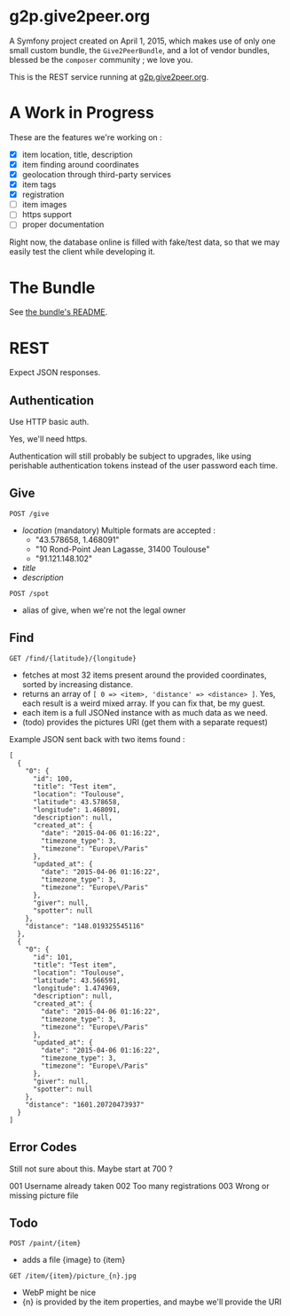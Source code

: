 g2p.give2peer.org
=================

A Symfony project created on April 1, 2015, which makes use of only one small
custom bundle, the `Give2PeerBundle`, and a lot of vendor bundles, blessed be
the `composer` community ; we love you.

This is the REST service running at [g2p.give2peer.org](http://g2p.give2peer.org).

A Work in Progress
==================

These are the features we're working on :

- [X] item location, title, description
- [X] item finding around coordinates
- [X] geolocation through third-party services
- [X] item tags
- [X] registration
- [ ] item images
- [ ] https support
- [ ] proper documentation

Right now, the database online is filled with fake/test data, so that we may
easily test the client while developing it.


The Bundle
==========

See [the bundle's README](src/Give2Peer/Give2PeerBundle/README.md).


REST
====

Expect JSON responses.

Authentication
--------------

Use HTTP basic auth.

Yes, we'll need https.

Authentication will still probably be subject to upgrades, like using perishable
authentication tokens instead of the user password each time.


Give
----

`POST /give`
  - *location* (mandatory)
    Multiple formats are accepted :
      - "43.578658, 1.468091"
      - "10 Rond-Point Jean Lagasse, 31400 Toulouse"
      - "91.121.148.102"
  - *title*
  - *description*

`POST /spot`
  - alias of give, when we're not the legal owner


Find
----

`GET /find/{latitude}/{longitude}`
  - fetches at most 32 items present around the provided coordinates,
    sorted by increasing distance.
  - returns an array of `[ 0 => <item>, 'distance' => <distance> ]`.
    Yes, each result is a weird mixed array. If you can fix that, be my guest.
  - each item is a full JSONed instance with as much data as we need.
  - (todo) provides the pictures URI (get them with a separate request)

Example JSON sent back with two items found :

```
[
  {
    "0": {
      "id": 100,
      "title": "Test item",
      "location": "Toulouse",
      "latitude": 43.578658,
      "longitude": 1.468091,
      "description": null,
      "created_at": {
        "date": "2015-04-06 01:16:22",
        "timezone_type": 3,
        "timezone": "Europe\/Paris"
      },
      "updated_at": {
        "date": "2015-04-06 01:16:22",
        "timezone_type": 3,
        "timezone": "Europe\/Paris"
      },
      "giver": null,
      "spotter": null
    },
    "distance": "148.019325545116"
  },
  {
    "0": {
      "id": 101,
      "title": "Test item",
      "location": "Toulouse",
      "latitude": 43.566591,
      "longitude": 1.474969,
      "description": null,
      "created_at": {
        "date": "2015-04-06 01:16:22",
        "timezone_type": 3,
        "timezone": "Europe\/Paris"
      },
      "updated_at": {
        "date": "2015-04-06 01:16:22",
        "timezone_type": 3,
        "timezone": "Europe\/Paris"
      },
      "giver": null,
      "spotter": null
    },
    "distance": "1601.20720473937"
  }
]
```


Error Codes
-----------

Still not sure about this. Maybe start at 700 ?

001 Username already taken
002 Too many registrations
003 Wrong or missing picture file


Todo
----

`POST /paint/{item}`
  - adds a file {image} to {item}


`GET /item/{item}/picture_{n}.jpg`
  - WebP might be nice
  - {n} is provided by the item properties, and maybe we'll provide the URI


